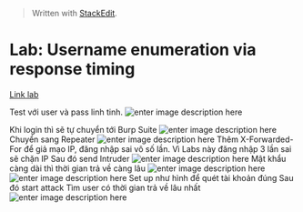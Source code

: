 


> Written with [StackEdit](https://stackedit.io/).
# Lab: Username enumeration via response timing
[Link lab](https://portswigger.net/web-security/authentication/password-based/lab-username-enumeration-via-response-timing)

Test với user và pass linh tinh. 
![enter image description here](https://scontent.fhan2-4.fna.fbcdn.net/v/t1.15752-9/275042879_336414208422707_4720161599556004723_n.png?_nc_cat=104&ccb=1-5&_nc_sid=ae9488&_nc_ohc=tZbNg1mktpwAX8zAjhO&tn=8jbY9FUJSjcjysGn&_nc_ht=scontent.fhan2-4.fna&oh=03_AVJlil6vaVBmJS5pmEALH3XaDhjEZJ2XTTuFFqGl2DV9pw&oe=62451A6A)
 
 Khi login thì sẽ tự chuyển tới Burp Suite
 ![enter image description here](https://scontent.fhan2-2.fna.fbcdn.net/v/t1.15752-9/273973575_330737772187995_642018520885268443_n.png?_nc_cat=110&ccb=1-5&_nc_sid=ae9488&_nc_ohc=6WKJ5gBNp1AAX8h2E9y&_nc_ht=scontent.fhan2-2.fna&oh=03_AVKKnGrMAGhpl38g6c2tVo7pBGDuJHYG5EQWEEHAkOvNPw&oe=62485E6B)
 Chuyển sang Repeater
 ![enter image description here](https://scontent.fhan2-1.fna.fbcdn.net/v/t1.15752-9/274004864_261700026133648_5046497643565638742_n.png?_nc_cat=101&ccb=1-5&_nc_sid=ae9488&_nc_ohc=k7m-gUWjYLgAX8wEAuv&_nc_ht=scontent.fhan2-1.fna&oh=03_AVIYOsBctQwCssmBd00k8HLF175FEUovH0n1dbwCvq1ukg&oe=62458EAA)
Thêm X-Forwarded-For để giả mạo IP, đăng nhập sai vô số lần.
Vì Labs này đăng nhập 3 lần sai sẽ chặn IP
Sau đó send Intruder
![enter image description here](https://scontent.fhan2-3.fna.fbcdn.net/v/t1.15752-9/273915837_667045157946292_5432603962524379753_n.png?_nc_cat=109&ccb=1-5&_nc_sid=ae9488&_nc_ohc=gH_nRtKKS5MAX8eHbmC&tn=8jbY9FUJSjcjysGn&_nc_ht=scontent.fhan2-3.fna&oh=03_AVK4nAvCl5U16pasJGAi5jMwyYUBTP5UfU-SFwOD5OIyEw&oe=62477089)
Mật khẩu càng dài thì thời gian trả về càng lâu
![enter image description here](https://scontent.xx.fbcdn.net/v/t1.15752-9/259323823_293976406169583_4914856246529864386_n.png?stp=dst-png_s552x414&_nc_cat=108&ccb=1-5&_nc_sid=aee45a&_nc_ohc=ZQqfwrUAy3cAX8ZWgvD&_nc_ad=z-m&_nc_cid=0&_nc_ht=scontent.xx&oh=03_AVJ5zZUbwn536nkqQmpWgDu-5q8eAec6QQYWdbPNZHVW5A&oe=62468499)
![enter image description here](https://scontent.xx.fbcdn.net/v/t1.15752-9/272723742_1280367225827238_9024661181351610417_n.png?stp=dst-png_p403x403&_nc_cat=107&ccb=1-5&_nc_sid=aee45a&_nc_ohc=jrroFLdIXy4AX9zf6FN&_nc_ad=z-m&_nc_cid=0&_nc_ht=scontent.xx&oh=03_AVKWh5fhGmkhuX4GH0mJ4EjL-4tF3gL25TARNrhsjO9geQ&oe=624750A8)
Set up như hình để quét tài khoản đúng
Sau đó start attack
Tìm user có thời gian trả về lâu nhất
![enter image description here](https://scontent.xx.fbcdn.net/v/t1.15752-9/274334912_707168673979967_6290914567959603696_n.png?stp=dst-png_p403x403&_nc_cat=103&ccb=1-5&_nc_sid=aee45a&_nc_ohc=qXEEDRMZ_LwAX95LoZ7&_nc_ad=z-m&_nc_cid=0&_nc_ht=scontent.xx&oh=03_AVKMV6vJITUfuhgFvJz0hNzUrtAqFxMW7Jq3TWaxdGXMJA&oe=62473496)
